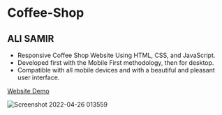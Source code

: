 # Coffee-Shop

## ALI SAMIR

- Responsive Coffee Shop Website Using HTML, CSS, and JavaScript.
- Developed first with the Mobile First methodology, then for desktop.
- Compatible with all mobile devices and with a beautiful and pleasant user interface.

[Website Demo](https://coffee-shop-steel.vercel.app/)

![Screenshot 2022-04-26 013559](https://user-images.githubusercontent.com/62913154/165191627-5fede480-0f01-4519-992a-0ee5e0e45e2e.jpg)
